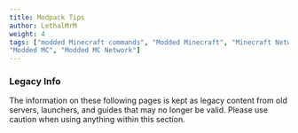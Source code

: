 ```yaml
---
title: Modpack Tips
author: LethalMrM
weight: 4
tags: ["modded Minecraft commands", "Modded Minecraft", "Minecraft Network", "ShadowNode", "ShadowNode Modded",
"Modded MC", "Modded MC Network"]
---
```


### Legacy Info
The information on these following pages is kept as legacy content from old servers, launchers, and guides that may no longer be valid. Please use caution when using anything within this section.